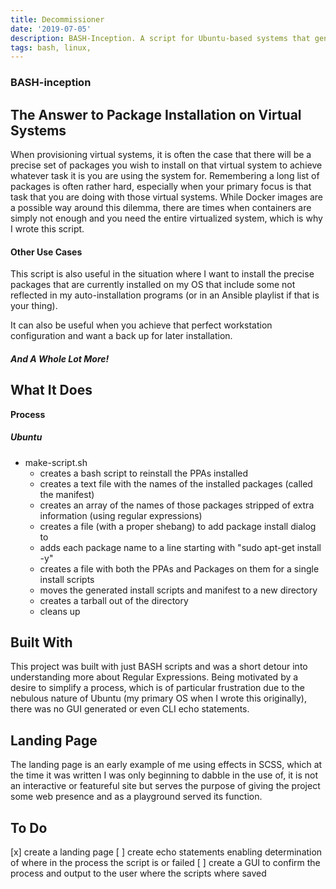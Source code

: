 ```yaml
---
title: Decommissioner
date: '2019-07-05'
description: BASH-Inception. A script for Ubuntu-based systems that generates installation scripts based on a system's currently installed packages and PPAs.
tags: bash, linux,
---
```

### BASH-inception

## The Answer to Package Installation on Virtual Systems 

When provisioning virtual systems, it is often the case that there will be a precise set of packages you wish to install on that virtual system to achieve whatever task it is you are using the system for. Remembering a long list of packages is often rather hard, especially when your primary focus is that task that you are doing with those virtual systems. While Docker images are a possible way around this dilemma, there are times when containers are simply not enough and you need the entire virtualized system, which is why I wrote this script. 

#### Other Use Cases
This script is also useful in the situation where I want to install the precise packages that are currently installed on my OS that include some not reflected in my auto-installation programs (or in an Ansible playlist if that is your thing). 

It can also be useful when you achieve that perfect workstation configuration and want a back up for later installation. 

##### And A Whole Lot More!

## What It Does
**Process**
##### Ubuntu 
- make-script.sh 
	- creates a bash script to reinstall the PPAs installed 
	- creates a text file with the names of the installed packages (called the manifest)
	- creates an array of the names of those packages stripped of extra information (using regular expressions)
	- creates a file (with a proper shebang) to add package install dialog to
	- adds each package name to a line starting with "sudo apt-get install -y"
	- creates a file with both the PPAs and Packages on them for a single install scripts 
	- moves the generated install scripts and manifest to a new directory 
	- creates a tarball out of the directory
	- cleans up

## Built With 
This project was built with just BASH scripts and was a short detour into understanding more about Regular Expressions. Being motivated by a desire to simplify a process, which is of particular frustration due to the nebulous nature of Ubuntu (my primary OS when I wrote this originally), there was no GUI generated or even CLI echo statements. 

## Landing Page
The landing page is an early example of me using effects in SCSS, which at the time it was written I was only beginning to dabble in the use of, it is not an interactive or featureful site but serves the purpose of giving the project some web presence and as a playground served its function. 

## To Do 
[x] create a landing page 
[ ] create echo statements enabling determination of where in the process the script is or failed
[ ] create a GUI to confirm the process and output to the user where the scripts where saved
